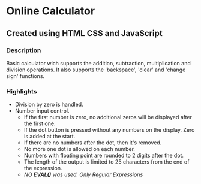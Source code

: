 # Online Calculator
## Created using **HTML** **CSS** and **JavaScript**

### Description
Basic calculator wich supports the addition, subtraction, multiplication and division operations.
It also supports the 'backspace', 'clear' and 'change sign' functions.

### Highlights
* Division by zero is handled.
* Number input control.
  * If the first number is zero, no additional zeros will be displayed after the first one.
  * If the dot button is pressed without any numbers on the display. Zero is added at the start.
  * If there are no numbers after the dot, then it's removed.
  * No more one dot is allowed on each number.
  * Numbers with floating point are rounded to 2 digits after the dot.
  * The length of the output is limited to 25 characters from the end of the expression.
  * _NO **EVAL()** was used. Only Regular Expressions_
